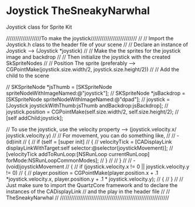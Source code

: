 Joystick TheSneakyNarwhal
========

Joystick class for Sprite Kit

///////////////////To make the joystick/////////////////////////
//
// Import the Joystick.h class to the header file of your scene
//
// Declare an instance of Joystick --> (Joystick *joystick)
//
// Make the the sprites for the joystick image and backdrop
//
// Then initialize the joystick with the created SkSpriteNodes
//
// Position The sprite (preferably --> CGPointMake(joystick.size.width/2, joystick.size.height/2))
//
// Add the child to the scene

//  SKSpriteNode *jsThumb = [SKSpriteNode spriteNodeWithImageNamed:@"joystick"];
//  SKSpriteNode *jsBackdrop = [SKSpriteNode spriteNodeWithImageNamed:@"dpad"];
//  joystick = [Joystick joystickWithThumb:jsThumb andBackdrop:jsBackdrop];
//  joystick.position = CGPointMake(self.size.width/2, self.size.height/2);
//  [self addChild:joystick];

// To use the joystick, use the velocity property --> (joystick.velocity.x/ joystick.velocity.y)
//
// For movement, you can do something like,
//
// -(id)init
// {
//     if (self = [super init]
//      {
//          velocityTick = [CADisplayLink displayLinkWithTarget:self selector:@selector(joystickMovement)];
//          [velocityTick addToRunLoop:[NSRunLoop currentRunLoop] forMode:NSRunLoopCommonModes];
//      }
//
// }
//
// -(void)joystickMovement
// {
//      if (joystick.velocity.x != 0 || joystick.velocity.y != 0)
//      {
//         player.position = CGPointMake(player.position.x + .1 *joystick.velocity.x, player.position.y + .1 * joystick.velocity.y);
//      {
// }
//
// Just make sure to import the QuartzCore framework and to declare the instances of the CADisplayLink
// and the play in the header file
//
// TheSneakyNarwhal
//
///////////////////////////////////////////////////////////
